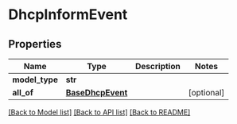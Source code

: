 # DhcpInformEvent

## Properties
Name | Type | Description | Notes
------------ | ------------- | ------------- | -------------
**model_type** | **str** |  | 
**all_of** | [**BaseDhcpEvent**](BaseDhcpEvent.md) |  | [optional] 

[[Back to Model list]](../README.md#documentation-for-models) [[Back to API list]](../README.md#documentation-for-api-endpoints) [[Back to README]](../README.md)

